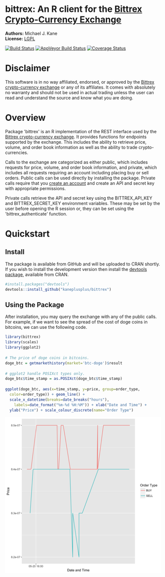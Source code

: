 <!-- README.md is generated from README.Rmd. Please edit that file -->

bittrex: An R client for the [Bittrex Crypto-Currency Exchange](https://bittrex.com)
=====================================================

**Authors:** Michael J. Kane<br/>
**License:** [LGPL](https://opensource.org/licenses/LGPL-2.1)

[![Build Status](https://travis-ci.org/kaneplusplus/bittrex.svg?branch=master)](https://travis-ci.org/kaneplusplus/bittrex)
[![AppVeyor Build Status](https://ci.appveyor.com/api/projects/status/github/kaneplusplus/bittrex?branch=master&svg=true)](https://ci.appveyor.com/project/kaneplusplus/bittrex)
[![Coverage Status](https://img.shields.io/codecov/c/github/kaneplusplus/bittrex/master.svg)](https://codecov.io/github/kaneplusplus/bittrex?branch=master)

Disclaimer
===

This software is in no way affiliated, endorsed, or approved by the
[Bittrex crypto-currency exchange](https://bittrex.com/) or any of its affiliates. 
It comes with absolutely no warranty and should not be used in actual trading 
unless the user can read and understand the source and know what you are doing.

Overview
===

Package 'bittrex' is an R implementation of the REST interface used by the [Bittrex
crypto-currency exchange](https://bittrex.com/). It provides functions 
for endpoints supported by the exchange. This includes the ability 
to retrieve price, volume, and order book information as well as the ability
to trade crypto-currencies.

Calls to the exchange are categorized as either public, which includes 
requests for price, volume, and order book information, and private, which 
includes all requests requiring an account including placing buy or sell 
orders. Public calls can be used directly by installing the package. 
Private calls require that you 
[create an account](https://https://bittrex.com/account/Register) and create an API and secret 
key with appropriate permissions.

Private calls retrieve the API and secret key using the BITTREX_API_KEY and 
BITTREX_SECRET_KEY environment variables. These may be set by the user before 
opening the R session or, they can be set using the 'bittrex_authenticate' 
function.

Quickstart
===

Install
---

The package is available from GitHub and will be uploaded to CRAN
shortly. If you wish to install the development version then install the 
[devtools package](https://CRAN.R-project.org/package=devtools), available 
from CRAN. 


```r
#install.packages("devtools")
devtools::install_github("kaneplusplus/bittrex")
```

Using the Package
---

After installation, you may query the exchange with any of the public
calls. For example, if we want to see the spread of the cost of doge 
coins in bitcoins, we can use the following code.


```r
library(bittrex)
library(scales)
library(ggplot2)

# The price of doge coins in bitcoins.
doge_btc = getmarkethistory(market='btc-doge')$result

# ggplot2 handle POSIXct types only.
doge_btc$time_stamp = as.POSIXct(doge_btc$time_stamp)

ggplot(doge_btc, aes(x=time_stamp, y=price, group=order_type, 
  color=order_type)) + geom_line() + 
  scale_x_datetime(breaks=date_breaks("hours"), 
    labels=date_format("%m-%d %H:%M")) + xlab("Date and Time") +
  ylab("Price") + scale_colour_discrete(name="Order Type")
```

![](inst/README_files/readme-viz.png)
